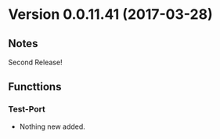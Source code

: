 # Version 0.0.11.41 (2017-03-28)
         
## Notes

Second Release!

## Functtions

### Test-Port

* Nothing new added.
